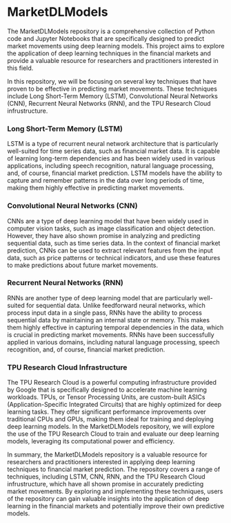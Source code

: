 # MarketDLModels
The MarketDLModels repository is a comprehensive collection of Python code and Jupyter Notebooks that are specifically designed to predict market movements using deep learning models. This project aims to explore the application of deep learning techniques in the financial markets and provide a valuable resource for researchers and practitioners interested in this field.

In this repository, we will be focusing on several key techniques that have proven to be effective in predicting market movements. These techniques include Long Short-Term Memory (LSTM), Convolutional Neural Networks (CNN), Recurrent Neural Networks (RNN), and the TPU Research Cloud infrustructure. 

### Long Short-Term Memory (LSTM)
LSTM is a type of recurrent neural network architecture that is particularly well-suited for time series data, such as financial market data. It is capable of learning long-term dependencies and has been widely used in various applications, including speech recognition, natural language processing, and, of course, financial market prediction. LSTM models have the ability to capture and remember patterns in the data over long periods of time, making them highly effective in predicting market movements.

### Convolutional Neural Networks (CNN)
CNNs are a type of deep learning model that have been widely used in computer vision tasks, such as image classification and object detection. However, they have also shown promise in analyzing and predicting sequential data, such as time series data. In the context of financial market prediction, CNNs can be used to extract relevant features from the input data, such as price patterns or technical indicators, and use these features to make predictions about future market movements.


### Recurrent Neural Networks (RNN)
RNNs are another type of deep learning model that are particularly well-suited for sequential data. Unlike feedforward neural networks, which process input data in a single pass, RNNs have the ability to process sequential data by maintaining an internal state or memory. This makes them highly effective in capturing temporal dependencies in the data, which is crucial in predicting market movements. RNNs have been successfully applied in various domains, including natural language processing, speech recognition, and, of course, financial market prediction.

### TPU Research Cloud Infrastructure
The TPU Research Cloud is a powerful computing infrastructure provided by Google that is specifically designed to accelerate machine learning workloads. TPUs, or Tensor Processing Units, are custom-built ASICs (Application-Specific Integrated Circuits) that are highly optimized for deep learning tasks. They offer significant performance improvements over traditional CPUs and GPUs, making them ideal for training and deploying deep learning models. In the MarketDLModels repository, we will explore the use of the TPU Research Cloud to train and evaluate our deep learning models, leveraging its computational power and efficiency.

In summary, the MarketDLModels repository  is a valuable resource for researchers and practitioners interested in applying deep learning techniques to financial market prediction. The repository covers a range of techniques, including LSTM, CNN, RNN, and the TPU Research Cloud infrustructure, which have all shown promise in accurately predicting market movements. By exploring and implementing these techniques, users of the repository can gain valuable insights into the application of deep learning in the financial markets and potentially improve their own predictive models.



